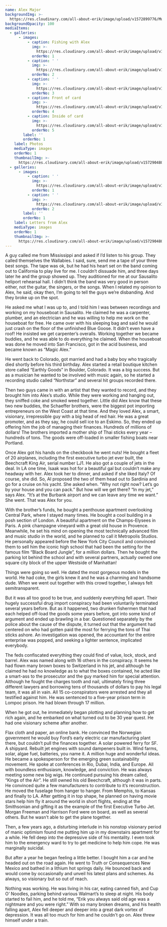 ```yaml
---
name: Alex Major
backgroundImg: >-
  https://res.cloudinary.com/all-about-erik/image/upload/v1572899776/Musical%20Journey/Musical%20Friends/Friends/Alex%20Major/Background_Thumbnails/background_FishingWithAlex-_wxmvfy.jpg
backgroundOpacity: 100
mediaItems:
  - galleries:
      - images:
          - caption: Fishing with Alex
            img: >-
              https://res.cloudinary.com/all-about-erik/image/upload/v1572899775/Musical%20Journey/Musical%20Friends/Friends/Alex%20Major/1_Photos/FishingWithAlex-3000_eqm8jc.jpg
            orderNo: 1
          - caption: ' '
            img: >-
              https://res.cloudinary.com/all-about-erik/image/upload/v1572899774/Musical%20Journey/Musical%20Friends/Friends/Alex%20Major/1_Photos/AlexMajor_Icon-sh_r3xfrp.jpg
            orderNo: 2
          - caption: ' '
            img: >-
              https://res.cloudinary.com/all-about-erik/image/upload/v1572899774/Musical%20Journey/Musical%20Friends/Friends/Alex%20Major/1_Photos/AlexMajor_Photo_f3gihd.jpg
            orderNo: 3
          - caption: Front of card
            img: >-
              https://res.cloudinary.com/all-about-erik/image/upload/v1572899774/Musical%20Journey/Musical%20Friends/Friends/Alex%20Major/1_Photos/FrontOfCard_t7qgiz.jpg
            orderNo: 4
          - caption: Inside of card
            img: >-
              https://res.cloudinary.com/all-about-erik/image/upload/v1572899774/Musical%20Journey/Musical%20Friends/Friends/Alex%20Major/1_Photos/InsideOfCard_iey8yb.jpg
            orderNo: 5
        label: ''
        orderNo: 1
    label: Photos
    mediaType: images
    orderNo: 1
    thumbnailImg: >-
      https://res.cloudinary.com/all-about-erik/image/upload/v1572904807/Musical%20Journey/Musical%20Friends/Friends/Alex%20Major/Background_Thumbnails/Thumbnail_1_AlexMajor_Icon-sh_egfi6h.jpg
  - galleries:
      - images:
          - caption: ' '
            img: >-
              https://res.cloudinary.com/all-about-erik/image/upload/v1572899775/Musical%20Journey/Musical%20Friends/Friends/Alex%20Major/2_Letters%20From%20Alex%20Slideshow/3_dsmb5u.jpg
            orderNo: 1
          - caption: ' '
            img: >-
              https://res.cloudinary.com/all-about-erik/image/upload/v1572899776/Musical%20Journey/Musical%20Friends/Friends/Alex%20Major/2_Letters%20From%20Alex%20Slideshow/4_zruin0.jpg
            orderNo: 2
        label: ''
        orderNo: 1
    label: Letters from Alex
    mediaType: images
    orderNo: 1
    thumbnailImg: >-
      https://res.cloudinary.com/all-about-erik/image/upload/v1572904807/Musical%20Journey/Musical%20Friends/Friends/Alex%20Major/Background_Thumbnails/Thumbnail_2_1994_rc8ueq.jpg
---
```

A guy called me from Mississippi and asked if I’d listen to his group. They called themselves the Wallabies. I said, sure, send me a tape of your three best songs. The tape was ok, but he had his heart set on the band coming out to California to play live for me. I couldn’t dissuade him, and three days later he and the group showed up. They auditioned for me at our Sausalito heliport rehearsal hall. I didn’t think the band was very good in person either, not the guitar, the singers, or the songs. When I related my opinion to Alex, he said, okay then, I’m going to tell the guys we’re disbanding. And they broke up on the spot.



 



He asked me what I was up to, and I told him I was between recordings and working on my houseboat in Sausalito. He claimed he was a carpenter, plumber, and an electrician and he was willing to help me work on the houseboat for free. He came over with his sleeping bag and said he would just crash on the floor of the unfinished Blue Goose. It didn’t even have a roof! He insisted we get carpenter’s overalls. Working together we became buddies, and he was able to do everything he claimed. When the houseboat was done he moved into San Francisco, got in the acid business, and became known as “Magic Alex.”



 



He went back to Colorado, got married and had a baby boy who tragically died shortly before his third birthday. Alex started a retail boutique kitchen store called “Earthly Goods” in Boulder, Colorado. It was a big success. But as a musician he wanted to be involved with music again, so he started a recording studio called “Northstar” and several hit groups recorded there.



 



Then two guys came in with an artist that they wanted to record, and they brought him into Alex’s studio. While they were working and hanging out, they sniffed coke and smoked weed together. Little did Alex know that these two new buddies, the Schaeffer brothers, were the biggest pot importing entrepreneurs on the West Coast at that time. And they loved Alex, a smart, visionary, irrepressible guy with a big head of red hair. He was a great promoter, and as they say, he could sell ice to an Eskimo. So, they ended up offering him the job of managing their finances. Hundreds of millions of dollars! The brothers imported a mother ship of Thai sticks every year – hundreds of tons. The goods were off-loaded in smaller fishing boats near Portland.



 



Once Alex got his hands on the checkbook he went nuts! He bought a fleet of 20 airplanes, including the first executive turbo jet ever built, the Beechcraft King Air, serial number LJ1. He also got a couple of jets in the deal. In LA one time, Isaak was hot for a beautiful gal but couldn’t make any headway with her. Alex took her to dinner, and asked if she liked Italy? Of course, she did. So, Al proposed the two of them head out to Sardinia and go for a cruise on his yacht. She asked when. “Why not right now? Let’s go by your house and you can pack.” But how will we get there? “In my jet,” says Alex. “It’s at the Burbank airport and we can leave any time we want.” She went. That was Alex for you.



 



With the brother’s funds, he bought a penthouse apartment overlooking Central Park, where I stayed many times. He bought a cool building in a posh section of London. A beautiful apartment on the Champs-Elysees in Paris. A pink champagne vineyard with a great old house in Provence. Meanwhile, he set his mind on opening the most technically advanced film and music studio in the world, and he planned to call it Metropolis Studios.  He personally appeared before the New York City Council and convinced them to sell him the iconic high school that had been the setting for the famous film “Black Board Jungle”, for a million dollars. Then he bought the parking lot behind the school and with several partners, actually owned one square city block of the upper Westside of Manhattan!



 



Things were going so well. He dated the most gorgeous models in the world. He had coke, the girls knew it and he was a charming and handsome dude. When we went out together with this crowd together, I always felt semitransparent.



 



But it was all too good to be true, and suddenly everything fell apart. Their hugely successful drug import conspiracy had been voluntarily terminated several years before. But as it happened, two drunken fishermen that had each helped off-load the goods some years before, got into some kind of argument and ended up brawling in a bar. Questioned separately by the police about the cause of the dispute, it turned out that the argument had centered on who had gotten paid the most for ferrying the tons of Thai sticks ashore.  An investigation was opened, the accountant for the entire enterprise was popped, and seeking a lighter sentence, implicated everybody.



 



The feds confiscated everything they could find of value, lock, stock, and barrel. Alex was named along with 16 others in the conspiracy. It seems he had flown many brown boxes to Switzerland in his jet, and although he claimed he had no knowledge as to what the boxes contained, he acted like a smart-ass to the prosecutor and the guy marked him for special attention. Although he fought the charges tooth and nail, ultimately firing three different lawyers and borrowing tens of thousands of dollars to pay his legal team, it was all in vain. All 15 co-conspirators were arrested and they all testified against him. He was sentenced to a five-year prison term in Lompoc prison. He had blown through 17 million.



 



When he got out, he immediately began plotting and planning how to get rich again, and he embarked on what turned out to be 30 year quest. He had one visionary scheme after another.



 



Flax cloth and paper, an online bank. He convinced the Norwegian government he would buy Ford’s early electric car manufacturing plant there, but couldn’t pull the finances together. A solar powered ferry for SF. A shipyard. Rebuilt jet engines with sound dampeners built in. Wind farms, solar, algae fuel, batteries, you name it. A million huge and wonderful ideas. He became a spokesperson for the emerging green sustainability movement. He spoke at conferences in Rio, Dubai, India, and Europe. All with boundless enthusiasm, knowledge, and conviction. He was always meeting some new big wigs. He continued pursuing his dream called, “Kings of the Air”. He still owned his old Beechcraft, although it was in parts. He convinced quite a few manufacturers to contribute to it’s reconstruction. He moved the fuselage from hanger to hanger. From Memphis, to Kansas and finally to LA.  After getting it in top shape, he planned on having movie stars help him fly it around the world in short flights, ending at the Smithsonian and gifting it as the example of the first Executive Turbo Jet. Morgan Freeman and Harrison Ford were on board, as well as several others. But he wasn’t able to get the plane together.



 



Then, a few years ago, a disturbing interlude in his nonstop visionary period of manic optimism found me putting him up in my downstairs apartment for a while. He fell deep into the depressive side of his mentality. I even took him to the emergency ward to try to get medicine to help him cope. He was marginally suicidal.



 



But after a year he began feeling a little better. I bought him a car and he headed out on the road again. He went to Truth or Consequences New Mexico and bathed in a lithium hot springs daily. He bounced back and would come by occasionally and unveil his latest plans and schemes. As always, so visionary but so out of reach.



 



Nothing was working. He was living in his car, eating canned fish, and Cup O’ Noodles, parking behind various Walmart’s to sleep at night. His body started to fail him, and he told me, “Erik you always said old age was a nightmare and you were right.” With so many broken dreams, and his health falling apart, Alex fell deeper and deeper into a great dark vortex of depression. It was all too much for him and he couldn't go on. Alex threw himself under a train.
